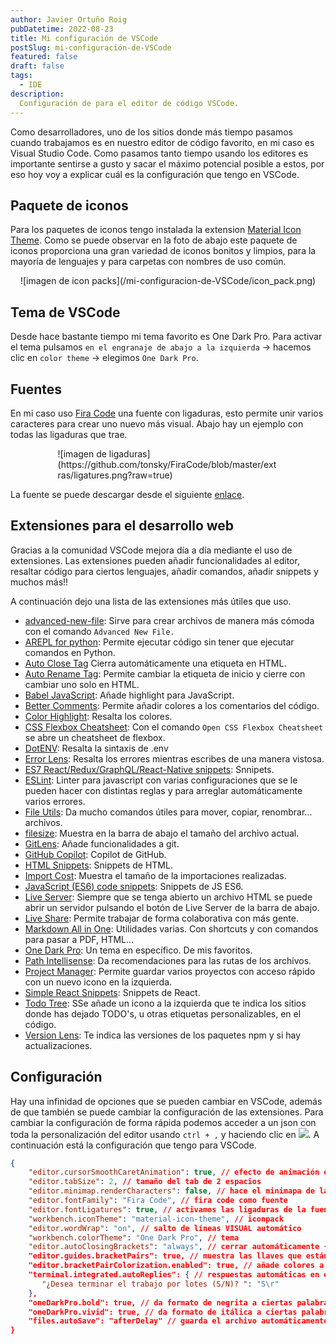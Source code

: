 ```yaml
---
author: Javier Ortuño Roig
pubDatetime: 2022-08-23
title: Mi configuración de VSCode
postSlug: mi-configuración-de-VSCode
featured: false
draft: false
tags:
  - IDE
description:
  Configuración de para el editor de código VSCode.
---
```


Como desarrolladores, uno de los sitios donde más tiempo pasamos cuando trabajamos es en nuestro editor de código favorito, en mi caso es Visual Studio Code. Como pasamos tanto tiempo usando los editores es importante sentirse a gusto y sacar el máximo potencial posible a estos, por eso hoy voy a explicar cuál es la configuración que tengo en VSCode.

## Paquete de iconos

Para los paquetes de iconos tengo instalada la extension [Material Icon Theme](https://marketplace.visualstudio.com/items?itemName=PKief.material-icon-theme). Como se puede observar en la foto de abajo este paquete de iconos proporciona una gran variedad de iconos bonitos y limpios, para la mayoría de lenguajes y para carpetas con nombres de uso común.

<div style="display: flex; justify-content: center">
  ![imagen de icon packs](/mi-configuracion-de-VSCode/icon_pack.png)
</div>

## Tema de VSCode

Desde hace bastante tiempo mi tema favorito es One Dark Pro. Para activar el tema pulsamos `en el engranaje de abajo a la izquierda` -> hacemos clic en `color theme` -> elegimos `One Dark Pro`.

## Fuentes

En mi caso uso [Fira Code](https://github.com/tonsky/FiraCode) una fuente con ligaduras, esto permite unir varios caracteres para crear uno nuevo más visual. Abajo hay un ejemplo con todas las ligaduras que trae.

<div style="display: flex; justify-content: center">
  <div style="max-width: 70%">
    ![imagen de ligaduras](https://github.com/tonsky/FiraCode/blob/master/extras/ligatures.png?raw=true)
  </div>
</div>

La fuente se puede descargar desde el siguiente [enlace](https://github.com/tonsky/FiraCode/releases).

## Extensiones para el desarrollo web

Gracias a la comunidad VSCode mejora día a día mediante el uso de extensiones. Las extensiones pueden añadir funcionalidades al editor, resaltar código para ciertos lenguajes, añadir comandos, añadir snippets y muchos más!! 

A continuación dejo una lista de las extensiones más útiles que uso.

* [advanced-new-file](https://marketplace.visualstudio.com/items?itemName=patbenatar.advanced-new-file): Sirve para crear archivos de manera más cómoda con el comando `Advanced New File.`
* [AREPL for python](https://marketplace.visualstudio.com/items?itemName=almenon.arepl): Permite ejecutar código sin tener que ejecutar comandos en Python.
* [Auto Close Tag](https://marketplace.visualstudio.com/items?itemName=formulahendry.auto-close-tag) Cierra automáticamente una etiqueta en HTML.
* [Auto Rename Tag](https://marketplace.visualstudio.com/items?itemName=formulahendry.auto-rename-tag): Permite cambiar la etiqueta de inicio y cierre con cambiar uno solo en HTML.
* [Babel JavaScript](https://marketplace.visualstudio.com/items?itemName=mgmcdermott.vscode-language-babel): Añade highlight para JavaScript.
* [Better Comments](https://marketplace.visualstudio.com/items?itemName=aaron-bond.better-comments): Permite añadir colores a los comentarios del código.
* [Color Highlight](https://marketplace.visualstudio.com/items?itemName=naumovs.color-highlight): Resalta los colores.
* [CSS Flexbox Cheatsheet](https://marketplace.visualstudio.com/items?itemName=dzhavat.css-flexbox-cheatsheet): Con el comando `Open CSS Flexbox Cheatsheet` se abre un cheatsheet de flexbox.
* [DotENV](https://marketplace.visualstudio.com/items?itemName=mikestead.dotenv): Resalta la sintaxis de .env
* [Error Lens](https://marketplace.visualstudio.com/items?itemName=usernamehw.errorlens): Resalta los errores mientras escribes de una manera vistosa.
* [ES7 React/Redux/GraphQL/React-Native snippets](https://marketplace.visualstudio.com/items?itemName=dsznajder.es7-react-js-snippets): Snnipets.
* [ESLint](https://marketplace.visualstudio.com/items?itemName=dbaeumer.vscode-eslint): Linter para javascript con varias configuraciones que se le pueden hacer con distintas reglas y para arreglar automáticamente varios errores.
* [File Utils](https://marketplace.visualstudio.com/items?itemName=sleistner.vscode-fileutils): Da mucho comandos útiles para mover, copiar, renombrar... archivos.
* [filesize](https://marketplace.visualstudio.com/items?itemName=mkxml.vscode-filesize): Muestra en la barra de abajo el tamaño del archivo actual.
* [GitLens](https://marketplace.visualstudio.com/items?itemName=eamodio.gitlens): Añade funcionalidades a git.
* [GitHub Copilot](https://marketplace.visualstudio.com/items?itemName=GitHub.copilot): Copilot de GitHub.
* [HTML Snippets](https://marketplace.visualstudio.com/items?itemName=abusaidm.html-snippets): Snippets de HTML.
* [Import Cost](https://marketplace.visualstudio.com/items?itemName=wix.vscode-import-cost): Muestra el tamaño de la importaciones realizadas.
* [JavaScript (ES6) code snippets](https://marketplace.visualstudio.com/items?itemName=xabikos.JavaScriptSnippets): Snippets de JS ES6.
* [Live Server](https://marketplace.visualstudio.com/items?itemName=ritwickdey.LiveServer): Siempre que se tenga abierto un archivo HTML se puede abrir un servidor pulsando el botón de Live Server de la barra de abajo.
* [Live Share](https://marketplace.visualstudio.com/items?itemName=MS-vsliveshare.vsliveshare): Permite trabajar de forma colaborativa con más gente.
* [Markdown All in One](https://marketplace.visualstudio.com/items?itemName=yzhang.markdown-all-in-one): Utilidades varias. Con shortcuts y con comandos para pasar a PDF, HTML...
* [One Dark Pro](https://marketplace.visualstudio.com/items?itemName=zhuangtongfa.Material-theme): Un tema en específico. De mis favoritos.
* [Path Intellisense](https://marketplace.visualstudio.com/items?itemName=christian-kohler.path-intellisense): Da recomendaciones para las rutas de los archivos.
* [Project Manager](https://marketplace.visualstudio.com/items?itemName=alefragnani.project-manager): Permite guardar varios proyectos con acceso rápido con un nuevo icono en la izquierda.
* [Simple React Snippets](https://marketplace.visualstudio.com/items?itemName=burkeholland.simple-react-snippets): Snippets de React.
* [Todo Tree](https://marketplace.visualstudio.com/items?itemName=Gruntfuggly.todo-tree): SSe añade un icono a la izquierda que te indica los sitios donde has dejado TODO's, u otras etiquetas personalizables, en el código.
* [Version Lens](https://marketplace.visualstudio.com/items?itemName=pflannery.vscode-versionlens): Te indica las versiones de los paquetes npm y si hay actualizaciones.

## Configuración

Hay una infinidad de opciones que se pueden cambiar en VSCode, además de que también se puede cambiar la configuración de las extensiones. Para cambiar la configuración de forma rápida podemos acceder a un json con toda la personalización del editor usando `ctrl + ,` y haciendo clic en <img style="display: initial !important; margin: 0 !important;" src="/assets/mi-configuracion-de-VSCode/confi.png" />. A continuación está la configuración que tengo para VSCode.

```json
{
    "editor.cursorSmoothCaretAnimation": true, // efecto de animación en el cursor
    "editor.tabSize": 2, // tamaño del tab de 2 espacios
    "editor.minimap.renderCharacters": false, // hace el minimapa de la derecha más limpio
    "editor.fontFamily": "Fira Code", // fira code como fuente
    "editor.fontLigatures": true, // activamos las ligaduras de la fuente
    "workbench.iconTheme": "material-icon-theme", // iconpack
    "editor.wordWrap": "on", // salto de líneas VISUAL automático
    "workbench.colorTheme": "One Dark Pro", // tema
    "editor.autoClosingBrackets": "always", // cerrar automáticamente {}, [] y ()
    "editor.guides.bracketPairs": true, // muestra las llaves que están relacionadas
    "editor.bracketPairColorization.enabled": true, // añade colores a los pares de {}, [] y ()
    "terminal.integrated.autoReplies": { // respuestas automáticas en el terminal a ciertos mensajes
       "¿Desea terminar el trabajo por lotes (S/N)? ": "S\r"
    },
    "oneDarkPro.bold": true, // da formato de negrita a ciertas palabras
    "oneDarkPro.vivid": true, // da formato de itálica a ciertas palabras
    "files.autoSave": "afterDelay" // guarda el archivo automáticamente después de un pequeño delay
}
```